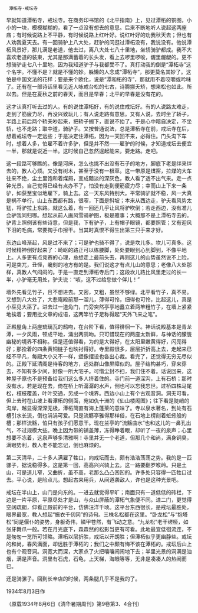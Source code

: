      潭柘寺·戒坛寺 

   早就知道潭柘寺，戒坛寺。在商务印书馆的《北平指南》上，见过潭柘的铜图，小小的一块，模模糊糊的，看了一点没有想去的意思。后来不断地听人说起这两座庙；有时候说路上不平静，有时候说路上红叶好。说红叶好的劝我秋天去；但也有人劝我夏天去。有一回骑驴上八大处，赶驴的问逛过潭柘没有，我说没有。他说潭柘风景好，那儿满是老道，他去过，离八大处七八十里地，坐轿骑驴都成。我不大喜欢老道的装束，尤其是那满蓄着的长头发，看上去啰里啰唆，龌里龌龊的。更不想骑驴走七八十里地，因为我知道驴子与我都受不了。真打动我的倒是“潭柘寺”这个名字。不懂不是？就是不懂的妙。躲懒的人念成“潭柘寺”，那更莫名其妙了。这怕是中国文法的花样；要是来个欧化，说是“潭和柘的寺”，那就用不着咬嚼或吟味了。还有在一部诗话里看见近人咏戒台松的七古，诗腾挪夭矫，想来松也如此。所以去。但是在夏秋之前的春天，而且是早春；北平的早春是没有花的。 

   这才认真打听去过的人。有的说住潭柘好，有的说住戒坛好。有的人说路太难走，走到了筋疲力尽，再没兴致玩儿；有人说走路有意思。又有人说，去时坐了轿子，半路上前后两个轿夫吵起来，把轿子搁下，直说不抬了。于是心中暗自决定，不坐轿，也不走路；取中道，骑驴子。又按普通说法，总是潭柘寺在前，戒坛寺在后，想着戒坛寺一定远些；于是决定住潭柘，因为一天回不来，必得住。门头沟下车时，想着人多，怕雇不着许多驴，但是并不然——雇驴的时候，才知道戒坛去便宜一半，那就是说近一半。这时候自己忽然逞起能来，要走路。走吧。 

   这一段路可够瞧的。像是河床，怎么也挑不出没有石子的地方，脚底下老是绊来绊去的，教人心烦。又没有树木，甚至于没有一根草。这一带原是煤窑，拉煤的大车往来不绝，尘土里饱和着煤屑，变成黯淡的深灰色，教人看了透不出气来。走一点钟光景。自己觉得已经有点办不了，怕没有走到便筋疲力尽；幸而山上下来一条驴，如获至宝似地雇下，骑上去。这一天东风特别大。平常骑驴就不稳，风一大真是祸不单行。山上东西都有路，很窄，下面是斜坡；本来从西边走，驴夫看风势太猛，将驴拉上东路。就这么着，有一回还几乎让风将驴吹倒；若走西边，没有准儿会驴我同归哪。想起从前人画风雪骑驴图，极是雅事；大概那不是上潭柘寺去的。驴背上照例该有些诗意，但是我，下有驴子，上有帽子眼镜，都要照管；又有迎风下泪的毛病，常要掏手巾擦干。当其时真恨不得生出第三只手来才好。 

   东边山峰渐起，风是过不来了；可是驴也骑不得了，说是坎儿多。坎儿可真多。这时候精神倒好起来了：崎岖的路正可以练腰脚，处处要眼到心到脚到，不像平地上。人多更有点竞赛的心理，总想走上最前头去，再则这儿的山势虽然说不上险，可是突兀，丑怪，巉刻的地方有的是。我们说这才有点儿山的意思；老像八大处那样，真教人气闷闷的。于是一直走到潭柘寺后门；这段坎儿路比风里走过的长一半，小驴毫无用处，驴夫说：“咳，这不过给您做个伴儿！” 

   墙外先看见竹子，且不想进去。又密，又粗，虽然不够绿。北平看竹子，真不易。又想到八大处了，大悲庵殿前那一溜儿，薄得可怜，细得也可怜，比起这儿，真是小巫见大巫了。进去过一道角门，门旁突然亭亭地矗立着两竿粗竹子，在墙上紧紧地挨着；要用批文章的成语，这两竿竹子足称得起“天外飞来之笔”。 

   正殿屋角上两座琉璃瓦的鸱吻，在台阶下看，值得徘徊一下。神话说殿基本是青龙潭，一夕风雨，顿成平地，涌出两鸱吻。只可惜现在的两座太新鲜，与神话的朦胧幽秘的境界不相称。但是还值得看，为的是大得好，在太阳里嫩黄得好，闪亮得好；那拴着的四条黄铜链子也映衬得好。寺里殿很多，层层折折高上去，走起来已经不平凡，每殿大小又不一样，塑像摆设也各出心裁。看完了，还觉得无穷无尽似的。正殿下延清阁是待客的地方，远处群山像屏障似的。屋子结构甚巧，穿来穿去，不知有多少间，好像一所大宅子。可惜尘封不扫，我们住不着。话说回来，这种屋子原也不是预备给我们这么多人挤着住的。寺门前一道深沟，上有石桥；那时没有水，若是现在去，倚在桥上听潺潺的水声，倒也可以忘我忘世。过桥四株马尾松，枝枝覆盖，叶叶交通，另成一个境界。西边小山上有个古观音洞。洞无可看，但上去时在山坡上看潭柘的侧面，宛如仇十洲的《仙山楼阁图》；往下看是陡峭的沟岸，越显得深深无极，潭柘简直有海上蓬莱的意味了。寺以泉水著名，到处有石槽引水长流，倒也涓涓可爱。只是流觞亭雅得那样俗，在石地上楞刻着蚯蚓般的槽；那样流觞，怕只有孩子们愿意干。现在兰亭的“流觞曲水”也和这儿的一鼻孔出气，不过规模大些。晚上因为带的铺盖薄，冻得睁着眼，却听了一夜的泉声；心里想要不冻着，这泉声够多清雅啊！寺里并无一个老道，但那几个和尚，满身铜臭，满眼势利，教人老不能忘记，倒也麻烦的。 

   第二天清早，二十多人满雇了牲口，向戒坛而去，颇有浩浩荡荡之势。我的是一匹骡子，据说稳得多。这是第一回，高高兴兴骑上去。这一路要翻罗喉岭。只是土山，可是道儿窄，又曲折，虽不高，老那么凸凸凹凹的。许多处只容得一匹牲口过去。平心说，是险点儿。想起古来用兵，从间道袭敌人，许也是这种光景吧。 

   戒坛在半山上，山门是向东的。一进去就觉得平旷；南面只有一道低低的砖栏，下边是一片平原，平原尽处才是山，与众山屏蔽的潭柘气象便不同。进二门，更觉得空阔疏朗，仰看正殿前的平台，仿佛汪洋千顷。这平台东西很长，是戒坛最胜处，眼界最宽，教人想起“振衣千仞冈”的诗句。三株名松都在这里。“卧龙松”与“抱塔松”同是偃仆的姿势，身躯奇伟，鳞甲苍然，有飞动之意。“九龙松”老干槎桠，如张牙舞爪一般。若在月光底下，森森然的松影当更有可看。此地最宜低徊流连，不是匆匆一览所可领略。潭柘以层折胜，戒坛以开朗胜；但潭柘似乎更幽静些。戒坛的和尚，春风满面，却远胜于潭柘的；我们之中颇有悔不该在潭柘的。戒坛后山上也有个观音洞。洞宽大而深，大家点了火把嚷嚷闹闹地下去；半里光景的洞满是油烟，满是声音。洞里有石虎，石龟，上天梯，海眼等等，无非是凑凑人的热闹而已。 

   还是骑骡子。回到长辛店的时候，两条腿几乎不是我的了。 

   1934年8月3日作 

   （原载1934年8月6日《清华暑期周刊》第9卷第3、4合刊）

